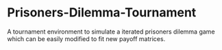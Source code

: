 # Prisoners-Dilemma-Tournament
A tournament environment to simulate a iterated prisoners dilemma game which can be easily modified to fit new payoff matrices.
